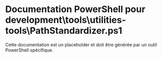 # Documentation PowerShell pour development\tools\utilities-tools\PathStandardizer.ps1

Cette documentation est un placeholder et doit être générée par un outil PowerShell spécifique.
